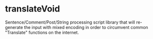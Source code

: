 # translateVoid
Sentence/Comment/Post/String processing script library that will re-generate the input with mixed encoding in order to circumvent common "Translate" functions on the internet.
